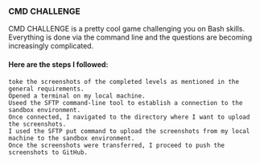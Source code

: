 ### CMD CHALLENGE  

CMD CHALLENGE is a pretty cool game challenging you on Bash skills.  
Everything is done via the command line and the questions are becoming increasingly complicated.

#### Here are the steps I followed:

    toke the screenshots of the completed levels as mentioned in the general requirements.  
    Opened a terminal on my local machine.  
    Useed the SFTP command-line tool to establish a connection to the sandbox environment.  
    Once connected, I navigated to the directory where I want to upload the screenshots.  
    I used the SFTP put command to upload the screenshots from my local machine to the sandbox environment.   
    Once the screenshots were transferred, I proceed to push the screenshots to GitHub.
